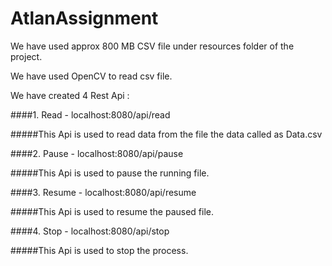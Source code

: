 # AtlanAssignment

We have used approx 800 MB CSV file under resources folder of the project.

We have used OpenCV to read csv file.

We have created 4 Rest Api :

####1. Read - localhost:8080/api/read

#####This Api is used to read data from the file the data called as Data.csv

####2. Pause - localhost:8080/api/pause

#####This Api is used to pause the running file.

####3. Resume - localhost:8080/api/resume

#####This Api is used to resume the paused file.

####4. Stop - localhost:8080/api/stop

#####This Api is used to stop the process.